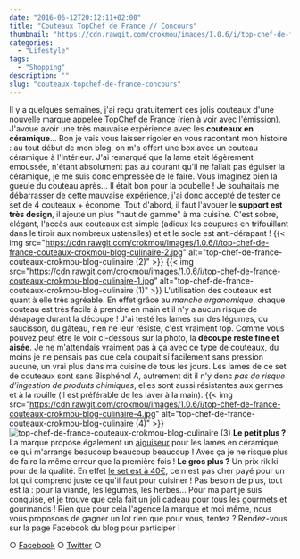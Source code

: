 ```yaml
---
date: "2016-06-12T20:12:11+02:00"
title: "Couteaux TopChef de France // Concours"
thumbnail: "https://cdn.rawgit.com/crokmou/images/1.0.6/i/top-chef-de-france-couteaux-crokmou-blog-culinaire.jpg"
categories:
  - "Lifestyle"
tags:
  - "Shopping"
description: ""
slug: "couteaux-topchef-de-france-concours"
---
```


Il y a quelques semaines, j'ai reçu gratuitement ces jolis couteaux d'une nouvelle marque appelée [TopChef de France](http://www.topchefdefrance.com/) (rien à voir avec l'émission). J'avoue avoir une très mauvaise expérience avec les **couteaux en céramique**... Bon je vais vous laisser rigoler en vous racontant mon histoire : au tout début de mon blog, on m'a offert une box avec un couteau céramique à l'intérieur. J'ai remarqué que la lame était légèrement émoussée, n'étant absolument pas au courant qu'il ne fallait pas éguiser la céramique, je me suis donc empressée de le faire. Vous imaginez bien la gueule du couteau après... Il était bon pour la poubelle ! Je souhaitais me débarrasser de cette mauvaise expérience, j'ai donc accepté de tester ce set de 4 couteaux + économe. Tout d'abord, il faut l'avouer le **support est très design**, il ajoute un plus "haut de gamme" à ma cuisine. C'est sobre, élégant, l'accès aux couteaux est simple (adieux les coupures en trifouillant dans le tiroir aux nombreux ustensiles) et et le socle est anti-dérapant ! {{< img src="https://cdn.rawgit.com/crokmou/images/1.0.6/i/top-chef-de-france-couteaux-crokmou-blog-culinaire-2.jpg" alt="top-chef-de-france-couteaux-crokmou-blog-culinaire (2)" >}} {{< img src="https://cdn.rawgit.com/crokmou/images/1.0.6/i/top-chef-de-france-couteaux-crokmou-blog-culinaire-1.jpg" alt="top-chef-de-france-couteaux-crokmou-blog-culinaire (1)" >}} L'utilisation des couteaux est quant à elle très agréable. En effet grâce au _manche ergonomique_, chaque couteau est très facile à prendre en main et il n'y a aucun risque de dérapage durant la découpe ! J'ai testé les lames sur des légumes, du saucisson, du gâteau, rien ne leur résiste, c'est vraiment top. Comme vous pouvez peut être le voir ci-dessous sur la photo, la **découpe reste fine et aisée**. Je ne m'attendais vraiment pas à ça avec ce type de couteaux, du moins je ne pensais pas que cela coupait si facilement sans pression aucune, un vrai plus dans ma cuisine de tous les jours. Les lames de ce set de couteaux sont sans Bisphénol A, autrement dit il n'y donc _pas de risque d’ingestion de produits chimiques_, elles sont aussi résistantes aux germes et à la rouille (il est préférable de les laver à la main). {{< img src="https://cdn.rawgit.com/crokmou/images/1.0.6/i/top-chef-de-france-couteaux-crokmou-blog-culinaire-4.jpg" alt="top-chef-de-france-couteaux-crokmou-blog-culinaire (4)" >}}![top-chef-de-france-couteaux-crokmou-blog-culinaire (3)](https://cdn.rawgit.com/crokmou/images/1.0.6/i/top-chef-de-france-couteaux-crokmou-blog-culinaire-3.jpg) **Le petit plus ?** La marque propose également un [aiguiseur](https://www.amazon.fr/TopChefDeFrance-compatible-professionelle-excellente-dutilisation/dp/B01DK0XTUY/ref=sr_1_2?s=kitchen&ie=UTF8&qid=1465758407&sr=1-2) pour les lames en céramique, ce qui m'arrange beaucoup beaucoup beaucoup ! Avec ça je ne risque plus de faire la même erreur que la première fois ! **Le gros plus ?** Un prix rikiki pour de la qualité. En effet [le set est à 40€](https://www.amazon.fr/TopChefDeFrance-Couteaux-C%C3%A9ramique-Complet-%C3%A9conome/dp/B01B43KT16/ref=sr_1_1?s=kitchen&ie=UTF8&qid=1465758407&sr=1-1), ce n'est pas cher payé pour un lot qui comprend juste ce qu'il faut pour cuisiner ! Pas besoin de plus, tout est là : pour la viande, les légumes, les herbes... Pour ma part je suis conquise, et je trouve que cela fait un joli cadeau pour tous les gourmets et gourmands ! Rien que pour cela l'agence la marque et moi même, nous vous proposons de gagner un lot rien que pour vous, tentez ? Rendez-vous sur la page Facebook du blog pour participer !

○ [Facebook](https://www.facebook.com/crokmou.blog) ○ [Twitter](https://twitter.com/Crokmou) ○